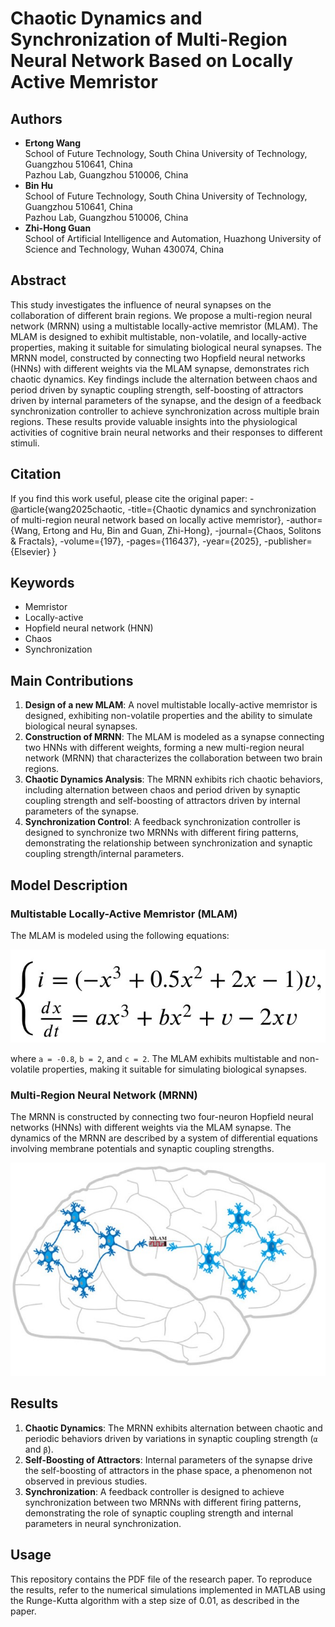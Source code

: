 # Chaotic Dynamics and Synchronization of Multi-Region Neural Network Based on Locally Active Memristor

## Authors
- **Ertong Wang**  
  School of Future Technology, South China University of Technology, Guangzhou 510641, China  
  Pazhou Lab, Guangzhou 510006, China  
- **Bin Hu**  
  School of Future Technology, South China University of Technology, Guangzhou 510641, China  
  Pazhou Lab, Guangzhou 510006, China  
- **Zhi-Hong Guan**  
  School of Artificial Intelligence and Automation, Huazhong University of Science and Technology, Wuhan 430074, China  

## Abstract
This study investigates the influence of neural synapses on the collaboration of different brain regions. We propose a multi-region neural network (MRNN) using a multistable locally-active memristor (MLAM). The MLAM is designed to exhibit multistable, non-volatile, and locally-active properties, making it suitable for simulating biological neural synapses. The MRNN model, constructed by connecting two Hopfield neural networks (HNNs) with different weights via the MLAM synapse, demonstrates rich chaotic dynamics. Key findings include the alternation between chaos and period driven by synaptic coupling strength, self-boosting of attractors driven by internal parameters of the synapse, and the design of a feedback synchronization controller to achieve synchronization across multiple brain regions. These results provide valuable insights into the physiological activities of cognitive brain neural networks and their responses to different stimuli.

## Citation
If you find this work useful, please cite the original paper:
-@article{wang2025chaotic,
  -title={Chaotic dynamics and synchronization of multi-region neural network based on locally active memristor},
  -author={Wang, Ertong and Hu, Bin and Guan, Zhi-Hong},
  -journal={Chaos, Solitons \& Fractals},
  -volume={197},
  -pages={116437},
 -year={2025},
  -publisher={Elsevier}
}

## Keywords
- Memristor
- Locally-active
- Hopfield neural network (HNN)
- Chaos
- Synchronization

## Main Contributions
1. **Design of a new MLAM**: A novel multistable locally-active memristor is designed, exhibiting non-volatile properties and the ability to simulate biological neural synapses.
2. **Construction of MRNN**: The MLAM is modeled as a synapse connecting two HNNs with different weights, forming a new multi-region neural network (MRNN) that characterizes the collaboration between two brain regions.
3. **Chaotic Dynamics Analysis**: The MRNN exhibits rich chaotic behaviors, including alternation between chaos and period driven by synaptic coupling strength and self-boosting of attractors driven by internal parameters of the synapse.
4. **Synchronization Control**: A feedback synchronization controller is designed to synchronize two MRNNs with different firing patterns, demonstrating the relationship between synchronization and synaptic coupling strength/internal parameters.

## Model Description
### Multistable Locally-Active Memristor (MLAM)
The MLAM is modeled using the following equations:

<p align="center">
  <img src="./image/1.jpg">
</p>

where `a = -0.8`, `b = 2`, and `c = 2`. The MLAM exhibits multistable and non-volatile properties, making it suitable for simulating biological synapses.

### Multi-Region Neural Network (MRNN)
The MRNN is constructed by connecting two four-neuron Hopfield neural networks (HNNs) with different weights via the MLAM synapse. The dynamics of the MRNN are described by a system of differential equations involving membrane potentials and synaptic coupling strengths.
<p align="center">
  <img src="./image/2.jpg">
</p>

## Results
1. **Chaotic Dynamics**: The MRNN exhibits alternation between chaotic and periodic behaviors driven by variations in synaptic coupling strength (`α` and `β`).
2. **Self-Boosting of Attractors**: Internal parameters of the synapse drive the self-boosting of attractors in the phase space, a phenomenon not observed in previous studies.
3. **Synchronization**: A feedback controller is designed to achieve synchronization between two MRNNs with different firing patterns, demonstrating the role of synaptic coupling strength and internal parameters in neural synchronization.

## Usage
This repository contains the PDF file of the research paper. To reproduce the results, refer to the numerical simulations implemented in MATLAB using the Runge-Kutta algorithm with a step size of 0.01, as described in the paper.